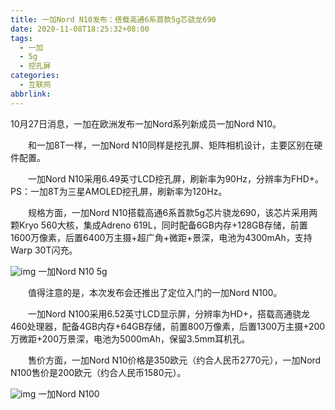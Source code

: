 ```yaml
---
title: 一加Nord N10发布：搭载高通6系首款5g芯骁龙690
date: 2020-11-08T18:25:32+08:00
tags:
  - 一加
  - 5g
  - 挖孔屏
categories:
  - 互联网
abbrlink:
---
```


10月27日消息，一加在欧洲发布一加Nord系列新成员一加Nord N10。

　　和一加8T一样，一加Nord N10同样是挖孔屏、矩阵相机设计，主要区别在硬件配置。

　　一加Nord N10采用6.49英寸LCD挖孔屏，刷新率为90Hz，分辨率为FHD+。PS：一加8T为三星AMOLED挖孔屏，刷新率为120Hz。

　　规格方面，一加Nord N10搭载高通6系首款5g芯片骁龙690，该芯片采用两颗Kryo 560大核，集成Adreno 619L，同时配备6GB内存+128GB存储，前置1600万像素，后置6400万主摄+超广角+微距+景深，电池为4300mAh，支持Warp 30T闪充。

![img](https://cdn.jsdelivr.net/gh/yakeing/Documentation@main/Hexo/images/dd6e-kcaeqzx4547060.png)
一加Nord N10 5g

　　值得注意的是，本次发布会还推出了定位入门的一加Nord N100。

　　一加Nord N100采用6.52英寸LCD显示屏，分辨率为HD+，搭载高通骁龙460处理器，配备4GB内存+64GB存储，前置800万像素，后置1300万主摄+200万微距+200万景深，电池为5000mAh，保留3.5mm耳机孔。

　　售价方面，一加Nord N10价格是350欧元（约合人民币2770元），一加Nord N100售价是200欧元（约合人民币1580元）。

![img](https://cdn.jsdelivr.net/gh/yakeing/Documentation@main/Hexo/images/6634-kcaeqzx4547058.png)
一加Nord N100